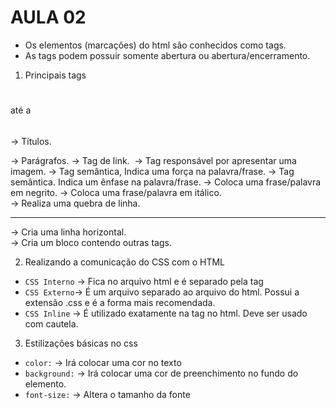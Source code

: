 # AULA 02
- Os elementos (marcações) do html são conhecidos como tags.
- As tags podem possuir somente abertura ou abertura/encerramento.

1. Principais tags
<h1></h1> até a <h6></h6> -> Títulos.
<p></p> -> Parágrafos.
<a></a> -> Tag de link.
<img> -> Tag responsável por apresentar uma imagem.
<strong></strong> -> Tag semântica, Indica uma força na palavra/frase.
<em></em> -> Tag semântica. Indica um ênfase na palavra/frase.
<b></b> -> Coloca uma frase/palavra em negrito.
<i></i> -> Coloca uma frase/palavra em itálico.
<br> -> Realiza uma quebra de linha.
<hr> -> Cria uma linha horizontal.
<div></div> -> Cria um bloco contendo outras tags.

2. Realizando a comunicação do CSS com o HTML
- `CSS Interno` -> Fica no arquivo html e é separado pela tag <style></style>
- `CSS Externo`-> É um arquivo separado ao arquivo do html. Possui a extensão .css e é a forma mais recomendada.
- `CSS Inline` -> É utilizado exatamente na tag no html. Deve ser usado com cautela.

3. Estilizações básicas no css
- `color:` -> Irá colocar uma cor no texto
- `background:` -> Irá colocar uma cor de preenchimento no fundo do elemento.
- `font-size:` -> Altera o tamanho da fonte